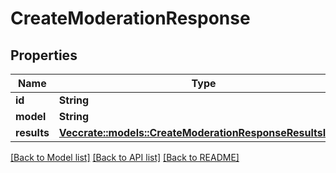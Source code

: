 # CreateModerationResponse

## Properties

Name | Type | Description | Notes
------------ | ------------- | ------------- | -------------
**id** | **String** |  | 
**model** | **String** |  | 
**results** | [**Vec<crate::models::CreateModerationResponseResultsInner>**](CreateModerationResponse_results_inner.md) |  | 

[[Back to Model list]](../README.md#documentation-for-models) [[Back to API list]](../README.md#documentation-for-api-endpoints) [[Back to README]](../README.md)


